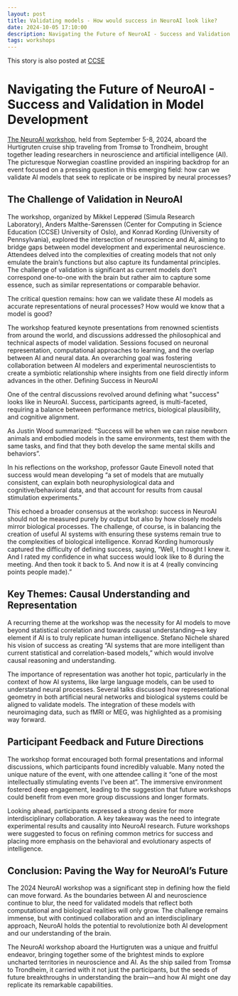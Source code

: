 ```yaml
---
layout: post
title: Validating models - How would success in NeuroAI look like?
date: 2024-10-05 17:10:00
description: Navigating the Future of NeuroAI - Success and Validation in Model Development
tags: workshops
---
```

This story is also posted at [CCSE](https://www.mn.uio.no/ccse/english/about/news-and-events/news/navigating-the-future-of-neuroai.html)
# Navigating the Future of NeuroAI - Success and Validation in Model Development
[The NeuroAI workshop](https://www.mn.uio.no/ccse/english/about/news-and-events/events/2024/neuro-ai-workshop.html), held from September 5-8, 2024, aboard the Hurtigruten cruise ship traveling from Tromsø to Trondheim, brought together leading researchers in neuroscience and artificial intelligence (AI). The picturesque Norwegian coastline provided an inspiring backdrop for an event focused on a pressing question in this emerging field: how can we validate AI models that seek to replicate or be inspired by neural processes?

## The Challenge of Validation in NeuroAI

The workshop, organized by Mikkel Lepperød (Simula Research Laboratory), Anders Malthe-Sørenssen (Center for Computing in Science Education (CCSE) University of Oslo), and Konrad Kording (University of Pennsylvania), explored the intersection of neuroscience and AI, aiming to bridge gaps between model development and experimental neuroscience. Attendees delved into the complexities of creating models that not only emulate the brain’s functions but also capture its fundamental principles. The challenge of validation is significant as current models don’t correspond one-to-one with the brain but rather aim to capture some essence, such as similar representations or comparable behavior.

The critical question remains: how can we validate these AI models as accurate representations of neural processes? How would we know that a model is good?

The workshop featured keynote presentations from renowned scientists from around the world, and discussions addressed the philosophical and technical aspects of model validation. Sessions focused on neuronal representation, computational approaches to learning, and the overlap between AI and neural data. An overarching goal was fostering collaboration between AI modelers and experimental neuroscientists to create a symbiotic relationship where insights from one field directly inform advances in the other.
Defining Success in NeuroAI

One of the central discussions revolved around defining what "success" looks like in NeuroAI. Success, participants agreed, is multi-faceted, requiring a balance between performance metrics, biological plausibility, and cognitive alignment.

As Justin Wood summarized: “Success will be when we can raise newborn animals and embodied models in the same environments, test them with the same tasks, and find that they both develop the same mental skills and behaviors”.

In his reflections on the workshop, professor Gaute Einevoll noted that success would mean developing “a set of models that are mutually consistent, can explain both neurophysiological data and cognitive/behavioral data, and that account for results from causal stimulation experiments.”

This echoed a broader consensus at the workshop: success in NeuroAI should not be measured purely by output but also by how closely models mirror biological processes. The challenge, of course, is in balancing the creation of useful AI systems with ensuring these systems remain true to the complexities of biological intelligence. Konrad Kording humorously captured the difficulty of defining success, saying, “Well, I thought I knew it. And I rated my confidence in what success would look like to 8 during the meeting. And then took it back to 5. And now it is at 4 (really convincing points people made).”

## Key Themes: Causal Understanding and Representation

A recurring theme at the workshop was the necessity for AI models to move beyond statistical correlation and towards causal understanding—a key element if AI is to truly replicate human intelligence. Stefano Nichele shared his vision of success as creating “AI systems that are more intelligent than current statistical and correlation-based models,” which would involve causal reasoning and understanding.

The importance of representation was another hot topic, particularly in the context of how AI systems, like large language models, can be used to understand neural processes. Several talks discussed how representational geometry in both artificial neural networks and biological systems could be aligned to validate models. The integration of these models with neuroimaging data, such as fMRI or MEG, was highlighted as a promising way forward.

## Participant Feedback and Future Directions

The workshop format encouraged both formal presentations and informal discussions, which participants found incredibly valuable. Many noted the unique nature of the event, with one attendee calling it “one of the most intellectually stimulating events I’ve been at”. The immersive environment fostered deep engagement, leading to the suggestion that future workshops could benefit from even more group discussions and longer formats.

Looking ahead, participants expressed a strong desire for more interdisciplinary collaboration. A key takeaway was the need to integrate experimental results and causality into NeuroAI research. Future workshops were suggested to focus on refining common metrics for success and placing more emphasis on the behavioral and evolutionary aspects of intelligence.

## Conclusion: Paving the Way for NeuroAI’s Future

The 2024 NeuroAI workshop was a significant step in defining how the field can move forward. As the boundaries between AI and neuroscience continue to blur, the need for validated models that reflect both computational and biological realities will only grow. The challenge remains immense, but with continued collaboration and an interdisciplinary approach, NeuroAI holds the potential to revolutionize both AI development and our understanding of the brain.

The NeuroAI workshop aboard the Hurtigruten was a unique and fruitful endeavor, bringing together some of the brightest minds to explore uncharted territories in neuroscience and AI. As the ship sailed from Tromsø to Trondheim, it carried with it not just the participants, but the seeds of future breakthroughs in understanding the brain—and how AI might one day replicate its remarkable capabilities.
